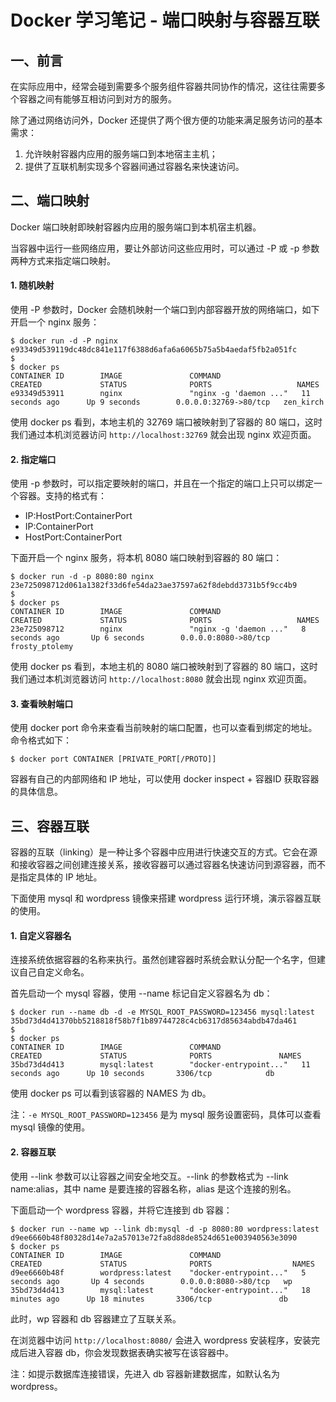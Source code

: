 # Docker 学习笔记 - 端口映射与容器互联


## 一、前言

在实际应用中，经常会碰到需要多个服务组件容器共同协作的情况，这往往需要多个容器之间有能够互相访问到对方的服务。

除了通过网络访问外，Docker 还提供了两个很方便的功能来满足服务访问的基本需求：
1. 允许映射容器内应用的服务端口到本地宿主主机；
2. 提供了互联机制实现多个容器间通过容器名来快速访问。


## 二、端口映射

Docker 端口映射即映射容器内应用的服务端口到本机宿主机器。

当容器中运行一些网络应用，要让外部访问这些应用时，可以通过 -P 或 -p 参数两种方式来指定端口映射。

#### 1. 随机映射

使用 -P 参数时，Docker 会随机映射一个端口到内部容器开放的网络端口，如下开启一个 nginx 服务：
```
$ docker run -d -P nginx
e93349d539119dc48dc841e117f6388d6afa6a6065b75a5b4aedaf5fb2a051fc
$ 
$ docker ps 
CONTAINER ID        IMAGE               COMMAND                  CREATED             STATUS              PORTS                   NAMES
e93349d53911        nginx               "nginx -g 'daemon ..."   11 seconds ago      Up 9 seconds        0.0.0.0:32769->80/tcp   zen_kirch
```

使用 docker ps 看到，本地主机的 32769 端口被映射到了容器的 80 端口，这时我们通过本机浏览器访问 `http://localhost:32769` 就会出现 nginx 欢迎页面。

#### 2. 指定端口

使用 -p 参数时，可以指定要映射的端口，并且在一个指定的端口上只可以绑定一个容器。支持的格式有：
- IP:HostPort:ContainerPort
- IP:ContainerPort
- HostPort:ContainerPort

下面开启一个 nginx 服务，将本机 8080 端口映射到容器的 80 端口：
```
$ docker run -d -p 8080:80 nginx
23e725098712d061a1382f33d6fe54da23ae37597a62f8debdd3731b5f9cc4b9
$ 
$ docker ps
CONTAINER ID        IMAGE               COMMAND                  CREATED             STATUS              PORTS                   NAMES
23e725098712        nginx               "nginx -g 'daemon ..."   8 seconds ago       Up 6 seconds        0.0.0.0:8080->80/tcp    frosty_ptolemy
```

使用 docker ps 看到，本地主机的 8080 端口被映射到了容器的 80 端口，这时我们通过本机浏览器访问 `http://localhost:8080` 就会出现 nginx 欢迎页面。

#### 3. 查看映射端口

使用 docker port 命令来查看当前映射的端口配置，也可以查看到绑定的地址。命令格式如下：
```
$ docker port CONTAINER [PRIVATE_PORT[/PROTO]]
```

容器有自己的内部网络和 IP 地址，可以使用 docker inspect + 容器ID 获取容器的具体信息。


## 三、容器互联

容器的互联（linking）是一种让多个容器中应用进行快速交互的方式。它会在源和接收容器之间创建连接关系，接收容器可以通过容器名快速访问到源容器，而不是指定具体的 IP 地址。

下面使用 mysql 和 wordpress 镜像来搭建 wordpress 运行环境，演示容器互联的使用。

#### 1. 自定义容器名

连接系统依据容器的名称来执行。虽然创建容器时系统会默认分配一个名字，但建议自己自定义命名。

首先启动一个 mysql 容器，使用 --name 标记自定义容器名为 db：
```
$ docker run --name db -d -e MYSQL_ROOT_PASSWORD=123456 mysql:latest
35bd73d4d41370bb5218818f58b7f1b89744728c4cb6317d85634abdb47da461
$ 
$ docker ps
CONTAINER ID        IMAGE               COMMAND                  CREATED             STATUS              PORTS               NAMES
35bd73d4d413        mysql:latest        "docker-entrypoint..."   11 seconds ago      Up 10 seconds       3306/tcp            db
```
使用 docker ps 可以看到该容器的 NAMES 为 db。

注：`-e MYSQL_ROOT_PASSWORD=123456` 是为 mysql 服务设置密码，具体可以查看 mysql 镜像的使用。

#### 2. 容器互联

使用 --link 参数可以让容器之间安全地交互。--link 的参数格式为 --link name:alias，其中 name 是要连接的容器名称，alias 是这个连接的别名。

下面启动一个 wordpress 容器，并将它连接到 db 容器：
```
$ docker run --name wp --link db:mysql -d -p 8080:80 wordpress:latest
d9ee6660b48f80328d14e7a2a57013e72fa8d88de8524d651e003940563e3090
$ docker ps 
CONTAINER ID        IMAGE               COMMAND                  CREATED             STATUS              PORTS                  NAMES
d9ee6660b48f        wordpress:latest    "docker-entrypoint..."   5 seconds ago       Up 4 seconds        0.0.0.0:8080->80/tcp   wp
35bd73d4d413        mysql:latest        "docker-entrypoint..."   18 minutes ago      Up 18 minutes       3306/tcp               db
```
此时，wp 容器和 db 容器建立了互联关系。

在浏览器中访问 `http://localhost:8080/` 会进入 wordpress 安装程序，安装完成后进入容器 db，你会发现数据表确实被写在该容器中。

注：如提示数据库连接错误，先进入 db 容器新建数据库，如默认名为 wordpress。
